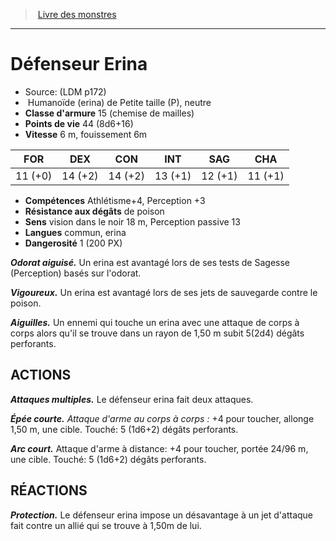 ﻿> [Livre des monstres](tome_of_beasts.md)

---

# Défenseur Erina

- Source: (LDM p172)
-  Humanoïde (erina) de Petite taille (P), neutre
- **Classe d'armure** 15 (chemise de mailles)
- **Points de vie** 44 (8d6+16)
- **Vitesse** 6 m, fouissement 6m

|FOR|DEX|CON|INT|SAG|CHA|
|---|---|---|---|---|---|
|11 (+0)|14 (+2)|14 (+2)|13 (+1)|12 (+1)|11 (+1)|

- **Compétences** Athlétisme+4, Perception +3
- **Résistance aux dégâts** de poison
- **Sens** vision dans le noir 18 m, Perception passive 13
- **Langues** commun, erina
- **Dangerosité** 1 (200 PX)

**_Odorat aiguisé._** Un erina est avantagé lors de ses tests de Sagesse (Perception) basés sur l'odorat.

**_Vigoureux._** Un erina est avantagé lors de ses jets de sauvegarde contre le poison.

**_Aiguilles._** Un ennemi qui touche un erina avec une attaque de corps à corps alors qu'il se trouve dans un rayon de 1,50 m subit 5(2d4) dégâts perforants.

## ACTIONS

**_Attaques multiples._** Le défenseur erina fait deux attaques.

**_Épée courte._** _Attaque d'arme au corps à corps :_ +4 pour toucher, allonge 1,50 m, une cible. Touché: 5 (1d6+2) dégâts perforants.

**_Arc court._** Attaque d'arme à distance: +4 pour toucher, portée 24/96 m, une cible. Touché: 5 (1d6+2) dégâts perforants.

## RÉACTIONS

**_Protection._** Le défenseur erina impose un désavantage à un jet d'attaque fait contre un allié qui se trouve à 1,50m de lui.

